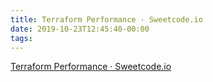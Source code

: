 ```yaml
---
title: Terraform Performance · Sweetcode.io
date: 2019-10-23T12:45:40-00:00
tags:
---
```


[Terraform Performance · Sweetcode.io](https://sweetcode.io/terraform-performance-hashicorp/)
